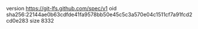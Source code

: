 version https://git-lfs.github.com/spec/v1
oid sha256:22144ae0b63cdfde41fa9578bb50e45c5c3a570e04c1511cf7a91fcd2cd0e283
size 8332
